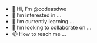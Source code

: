 - 👋 Hi, I’m @codeasdwe
- 👀 I’m interested in ...
- 🌱 I’m currently learning ...
- 💞️ I’m looking to collaborate on ...
- 📫 How to reach me ...

<!---
codeasdwe/codeasdwe is a ✨ special ✨ repository because its `README.md` (this file) appears on your GitHub profile.
You can click the Preview link to take a look at your changes.
--->
